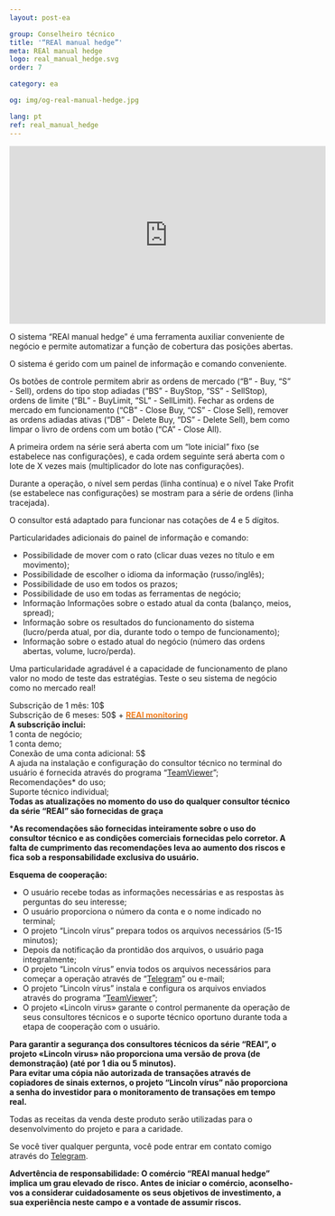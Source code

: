 ```yaml
---
layout: post-ea

group: Сonselheiro técnico
title: '“REAl manual hedge”'
meta: REAl manual hedge
logo: real_manual_hedge.svg
order: 7

category: ea

og: img/og-real-manual-hedge.jpg

lang: pt
ref: real_manual_hedge
---
```


<iframe class="mx-auto d-block" width="560" height="315" src="https://www.youtube.com/embed/rZQnHByerlY?rel=0&amp;controls=2&amp;showinfo=0" frameborder="0" allow="autoplay; encrypted-media" allowfullscreen> </iframe>

O sistema “REAl manual hedge” é uma ferramenta auxiliar conveniente de negócio e permite automatizar a função de cobertura das posições abertas.

O sistema é gerido com um painel de informação e comando conveniente.

Os botões de controle permitem abrir as ordens de mercado (“B” - Buy, “S” - Sell), ordens do tipo stop adiadas (“BS” - BuyStop, “SS” - SellStop), ordens de limite (“BL” - BuyLimit, “SL” - SellLimit). Fechar as ordens de mercado em funcionamento (“CB” - Close Buy, “CS” - Close Sell), remover as ordens adiadas ativas (“DB” - Delete Buy, “DS” - Delete Sell), bem como limpar o livro de ordens com um botão (“CA” - Close All).

A primeira ordem na série será aberta com um “lote inicial” fixo (se estabelece nas configurações), e cada ordem seguinte será aberta com o lote de X vezes mais (multiplicador do lote nas configurações).

Durante a operação, o nível sem perdas (linha contínua) e o nível Take Profit (se estabelece nas configurações) se mostram para a série de ordens (linha tracejada).

O consultor está adaptado para funcionar nas cotações de 4 e 5 dígitos.

Particularidades adicionais do painel de informação e comando:

  - Possibilidade de mover com o rato (clicar duas vezes no título e em movimento);
  - Possibilidade de escolher o idioma da informação (russo/inglês);
  - Possibilidade de uso em todos os prazos;
  - Possibilidade de uso em todas as ferramentas de negócio;
  - Informação Informações sobre o estado atual da conta (balanço, meios, spread);
  - Informação sobre os resultados do funcionamento do sistema (lucro/perda atual, por dia, durante todo o tempo de funcionamento);
  - Informação sobre o estado atual do negócio (número das ordens abertas, volume, lucro/perda).
  
Uma particularidade agradável é a capacidade de funcionamento de plano valor no modo de teste das estratégias. Teste o seu sistema de negócio como no mercado real!

Subscrição de 1 mês: 10$  
  Subscrição de 6 meses: 50$ + **<a href="https://lincolnvirus.com/pt/ea/real_monitoring.html" target="_blank"><span style="color:#f07e20">REAl monitoring</span></a>**  
  **A subscrição inclui:**  
  1 conta de negócio;  
  1 conta demo;  
  Conexão de uma conta adicional: 5$  
  A ajuda na instalação e configuração do consultor técnico no terminal do usuário é fornecida através do programa “<a href="https://www.teamviewer.com/" target="_blank">TeamViewer</a>”;  
  Recomendações* do uso;  
  Suporte técnico individual;  
  **Todas as atualizações no momento do uso do qualquer consultor técnico da série “REAl” são fornecidas de graça**
  
***As recomendações são fornecidas inteiramente sobre o uso do consultor técnico e as condições comerciais fornecidas pelo corretor. A falta de cumprimento das recomendações leva ao aumento dos riscos e fica sob a responsabilidade exclusiva do usuário.**

**Esquema de cooperação:**  

- O usuário recebe todas as informações necessárias e as respostas às perguntas do seu interesse;  
- O usuário proporciona o número da conta e o nome indicado no terminal;  
- O projeto “Lincoln vírus” prepara todos os arquivos necessários (5-15 minutos);  
- Depois da notificação da prontidão dos arquivos, o usuário paga integralmente;  
- O projeto “Lincoln vírus” envia todos os arquivos necessários para começar a operação através de “<a href="https://t.me/chutkoy" target="_blank">Telegram</a>” ou e-mail;  
- O projeto “Lincoln vírus” instala e configura os arquivos enviados através do programa “<a href="https://www.teamviewer.com/" target="_blank">TeamViewer</a>”;  
- O projeto «Lincoln virus» garante o control permanente da operação de seus consultores técnicos e o suporte técnico oportuno durante toda a etapa de cooperação com o usuário.  

**Para garantir a segurança dos consultores técnicos da série “REAl”, o projeto «Lincoln virus» não proporciona uma versão de prova (de demonstração) (até por 1 dia ou 5 minutos).**  
**Para evitar uma cópia não autorizada de transações através de copiadores de sinais externos, o projeto “Lincoln vírus” não proporciona a senha do investidor para o monitoramento de transações em tempo real.**

Todas as receitas da venda deste produto serão utilizadas para o desenvolvimento do projeto e para a caridade.  

Se você tiver qualquer pergunta, você pode entrar em contato comigo através do <a href="https://t.me/chutkoy" target="_blank">Telegram</a>.

**Advertência de responsabilidade: O comércio “REAl manual hedge” implica um grau elevado de risco. Antes de iniciar o comércio, aconselho-vos a considerar cuidadosamente os seus objetivos de investimento, a sua experiência neste campo e a vontade de assumir riscos.**
